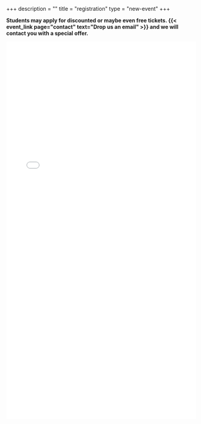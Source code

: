 +++
description = ""
title = "registration"
type = "new-event"
+++
<div style="width:100%; text-align:left;">

<p><strong>Students may apply for discounted or maybe even free tickets. {{< event_link page="contact" text="Drop us an email" >}} and we will contact you with a special offer.</strong></p>

<!-- Embed registration iframe/link/etc. -->
<div style="width:100%; text-align:left;" >
<iframe  src="//eventbrite.co.uk/tickets-external?eid=24508983028&ref=etckt" frameborder="0" height="1000" width="100%" vspace="0" hspace="0" marginheight="5" marginwidth="5" scrolling="auto" allowtransparency="true"></iframe>
</div>

</div>
